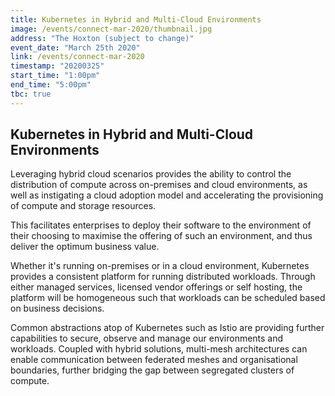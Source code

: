 ```yaml
---
title: Kubernetes in Hybrid and Multi-Cloud Environments
image: /events/connect-mar-2020/thumbnail.jpg
address: "The Hoxton (subject to change)"
event_date: "March 25th 2020"
link: /events/connect-mar-2020
timestamp: "20200325"
start_time: "1:00pm"
end_time: "5:00pm"
tbc: true
---
```


## Kubernetes in Hybrid and Multi-Cloud Environments

Leveraging hybrid cloud scenarios provides the ability to control the distribution of compute across on-premises and cloud environments, as well as instigating a cloud adoption model and accelerating the provisioning of compute and storage resources.

This facilitates enterprises to deploy their software to the environment of their choosing to maximise the offering of such an environment, and thus deliver the optimum business value.

Whether it's running on-premises or in a cloud environment, Kubernetes provides a consistent platform for running distributed workloads. Through either managed services, licensed vendor offerings or self hosting, the platform will be homogeneous such that workloads can be scheduled based on business decisions.

Common abstractions atop of Kubernetes such as Istio are providing further capabilities to secure, observe and manage our environments and workloads. Coupled with hybrid solutions, multi-mesh architectures can enable communication between federated meshes and organisational boundaries, further bridging the gap between segregated clusters of compute.
